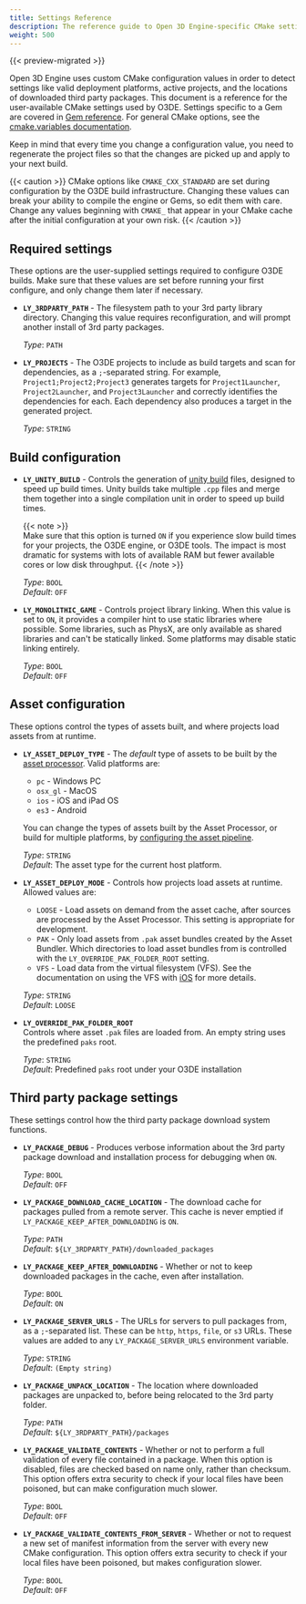 ```yaml
---
title: Settings Reference
description: The reference guide to Open 3D Engine-specific CMake settings.
weight: 500
---
```


{{< preview-migrated >}}

Open 3D Engine uses custom CMake configuration values in order to detect settings like valid deployment platforms, active projects, and the locations of downloaded third party packages. This document is a reference for the user-available CMake settings used by O3DE. Settings specific to a Gem are covered in [Gem reference](/docs/user-guide/gems/reference). For general CMake options, see the [cmake.variables documentation](https://cmake.org/cmake/help/v3.18/manual/cmake-variables.7.html).

Keep in mind that every time you change a configuration value, you need to regenerate the project files so that the changes are picked up and apply to your next build.

{{< caution >}}
CMake options like `CMAKE_CXX_STANDARD` are set during configuration by the O3DE build infrastructure. Changing these values can break your ability to compile the engine or Gems, so edit them with care. Change any values beginning with `CMAKE_` that appear in your CMake cache after the initial configuration at your own risk.
{{< /caution >}}

## Required settings

These options are the user-supplied settings required to configure O3DE builds. Make sure that these values are set before running your first configure, and only change them later if necessary.

* **`LY_3RDPARTY_PATH`** - The filesystem path to your 3rd party library directory. Changing this value requires reconfiguration, and will prompt another install of 3rd party packages.
  
  *Type*: `PATH`
* **`LY_PROJECTS`** - The O3DE projects to include as build targets and scan for dependencies, as a `;`-separated string. For example, `Project1;Project2;Project3` generates targets for `Project1Launcher`, `Project2Launcher`, and `Project3Launcher` and correctly identifies the dependencies for each. Each dependency also produces a target in the generated project.
  
  *Type*: `STRING`

## Build configuration

* **`LY_UNITY_BUILD`** - Controls the generation of [unity build](https://cmake.org/cmake/help/v3.20/prop_tgt/UNITY_BUILD.html) files, designed to speed up build times. Unity builds take multiple `.cpp` files and merge them together into a single compilation unit in order to speed up build times.

  {{< note >}}  
  Make sure that this option is turned `ON` if you experience slow build times for your projects, the O3DE engine, or O3DE tools. The impact is most dramatic for systems with lots of available RAM but fewer available cores or low disk throughput.
  {{< /note >}}  

  *Type*: `BOOL`  
  *Default*: `OFF`
* **`LY_MONOLITHIC_GAME`** - Controls project library linking. When this value is set to `ON`, it provides a compiler hint to use static libraries where possible. Some libraries, such as PhysX, are only available as shared libraries and can't be statically linked. Some platforms may disable static linking entirely.

  *Type*: `BOOL`  
  *Default*: `OFF`

## Asset configuration

These options control the types of assets built, and where projects load assets from at runtime.

* **`LY_ASSET_DEPLOY_TYPE`** - The *default* type of assets to be built by the [asset processor](/docs/user-guide/assets/pipeline/intro). Valid platforms are:
  * `pc` - Windows PC
  * `osx_gl` - MacOS
  * `ios` - iOS and iPad OS
  * `es3` - Android
  
  You can change the types of assets built by the Asset Processor, or build for multiple platforms, by [configuring the asset pipeline](/docs/user-guide/assets/pipeline/configuring).
  
  *Type*: `STRING`  
  *Default*: The asset type for the current host platform.

* **`LY_ASSET_DEPLOY_MODE`** - Controls how projects load assets at runtime. Allowed values are:  
  * `LOOSE` - Load assets on demand from the asset cache, after sources are processed by the Asset Processor. This setting is appropriate for development.
  * `PAK` - Only load assets from `.pak` asset bundles created by the Asset Bundler. Which directories to load asset bundles from is controlled with the `LY_OVERRIDE_PAK_FOLDER_ROOT` setting.
  * `VFS` - Load data from the virtual filesystem (VFS). See the documentation on using the VFS with [iOS](/docs/user-guide/platforms/ios/virtual-file-system) for more details.
  
  *Type*: `STRING`  
  *Default*: `LOOSE`

* **`LY_OVERRIDE_PAK_FOLDER_ROOT`**  
Controls where asset `.pak` files are loaded from. An empty string uses the predefined `paks` root.  

  *Type*: `STRING`  
  *Default*: Predefined `paks` root under your O3DE installation

## Third party package settings

These settings control how the third party package download system functions.

* **`LY_PACKAGE_DEBUG`** - Produces verbose information about the 3rd party package download and installation process for debugging when `ON`.

  *Type*: `BOOL`  
  *Default*: `OFF`

* **`LY_PACKAGE_DOWNLOAD_CACHE_LOCATION`** - The download cache for packages pulled from a remote server. This cache is never emptied if `LY_PACKAGE_KEEP_AFTER_DOWNLOADING` is `ON`.

  *Type*: `PATH`  
  *Default*: `${LY_3RDPARTY_PATH}/downloaded_packages`

* **`LY_PACKAGE_KEEP_AFTER_DOWNLOADING`** - Whether or not to keep downloaded packages in the cache, even after installation.

  *Type*: `BOOL`  
  *Default*: `ON`

* **`LY_PACKAGE_SERVER_URLS`** - The URLs for servers to pull packages from, as a `;`-separated list. These can be `http`, `https`, `file`, or `s3` URLs. These values are added to any `LY_PACKAGE_SERVER_URLS` environment variable.

  *Type*: `STRING`  
  *Default*: `(Empty string)`

* **`LY_PACKAGE_UNPACK_LOCATION`** - The location where downloaded packages are unpacked to, before being relocated to the 3rd party folder.

  *Type*: `PATH`  
  *Default*: `${LY_3RDPARTY_PATH}/packages`

* **`LY_PACKAGE_VALIDATE_CONTENTS`** - Whether or not to perform a full validation of every file contained in a package. When this option is disabled, files are checked based on name only, rather than checksum. This option offers extra security to check if your local files have been poisoned, but can make configuration much slower.

  *Type*: `BOOL`  
  *Default*: `OFF`

* **`LY_PACKAGE_VALIDATE_CONTENTS_FROM_SERVER`** - Whether or not to request a new set of manifest information from the server with every new CMake configuration. This option offers extra security to check if your local files have been poisoned, but makes configuration slower.

  *Type*: `BOOL`  
  *Default*: `OFF`

<!-- 
  TODO: Platform-specific settings - should they go here, on the platform pages, or somewhere else entirely (like in the reference appendix?)
-->

